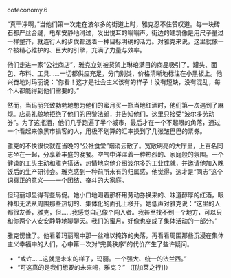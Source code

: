cofeconomy.6

“真干净啊，”当他们第一次走在波尔多的街道上时，雅克忍不住赞叹道。每一块砖石都严丝合缝，电车安静地滑过，发出悦耳的嗡嗡声。街边的建筑像是用尺子量过一样整齐，就连行人的步伐都透着一种目标明确的活力。对雅克来说，这里就像一个被精心维护的、巨大的引擎，充满了力量与效率。

他们走进一家“公社商店”，雅克立刻被货架上琳琅满目的商品吸引了。罐头、面包、布料、工具……一切都供应充足，分门别类，价格清晰地标注在小黑板上。他兴奋地对玛丽说：“你看！这才是社会主义该有的样子！没有短缺，没有混乱，每个人都能得到他们需要的。”

然而，当玛丽兴致勃勃地想为他们的蜜月买一瓶当地红酒时，他们第一次遇到了麻烦。店员礼貌地拒绝了他们的巴黎法郎，并告知他们，这里只接受“波尔多劳动券”。为了这瓶酒，他们几乎跑遍了半个城市，最后才在一个不起眼的角落，通过一个看起来像黑市掮客的人，用极不划算的汇率换到了几张皱巴巴的票券。

雅克的不快很快就在当晚的“公社食堂”烟消云散了。宽敞明亮的大厅里，上百名同志坐在一起，分享着丰盛的晚餐。空气中洋溢着一种热烈的、家庭般的氛围。一个健谈的工头主动和雅克搭话，热情地向他介绍波尔多的工业成就，并邀请他加入晚饭后的生产研讨会。雅克感到一种前所未有的归属感，他觉得，这才是“同志”这个词真正的意义——一个团结、奋斗的大家庭。

但玛丽却显得有些局促。她小口地喝着那杯用劳动券换来的、味道醇厚的红酒，眼神却无法从周围那些热切的、集体化的面孔上移开。她低声对雅克说：“这里的人都很友善，雅克，但……我感觉自己像个闯入者。我甚至找不到一个地方，可以只和你两个人安安静静地聊聊天。我们的蜜月，好像也变成了集体活动的一部分。”

雅克愣住了。他看着玛丽眼中那一丝难以掩饰的失落，再看看周围那些沉浸在集体主义幸福中的人们，心中第一次对“完美秩序”的代价产生了些许疑问。

* “或许……这就是未来的样子，玛丽。一个强大、统一的法兰西。”
* “可这真的是我们想要的未来吗，雅克？”
（[[加莱之行]]）